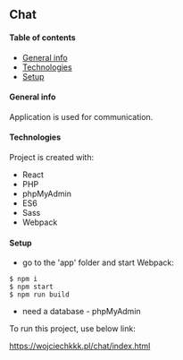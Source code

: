 ## Chat
#### Table of contents
* [General info](#general-info)
* [Technologies](#technologies)
* [Setup](#setup)

#### General info
Application is used for communication. 

	
#### Technologies
Project is created with:
* React
* PHP
* phpMyAdmin
* ES6
* Sass
* Webpack

	
#### Setup

- go to the 'app' folder and start Webpack:
```
$ npm i
$ npm start
$ npm run build 
```
- need a database - phpMyAdmin

To run this project, use below link:

https://wojciechkkk.pl/chat/index.html

